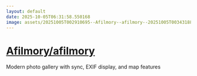 ```yaml
---
layout: default
date: 2025-10-05T06:31:58.550168
image: assets/20251005T002910695--Afilmory--afilmory--20251005T003431889--cropped.png
---
```


# [Afilmory/afilmory](https://github.com/Afilmory/afilmory)

Modern photo gallery with sync, EXIF display, and map features
